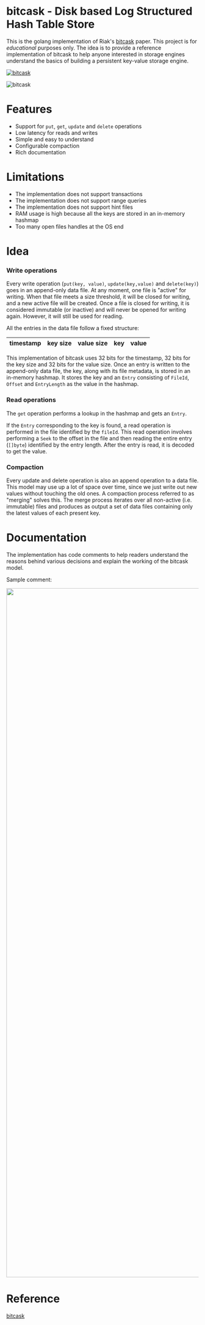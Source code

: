 # bitcask - Disk based Log Structured Hash Table Store
This is the golang implementation of Riak's [bitcask](https://riak.com/assets/bitcask-intro.pdf) paper. This project is for *educational* purposes only. The idea is to
provide a reference implementation of bitcask to help anyone interested in storage engines understand the basics of building a persistent key-value storage engine.

[![bitcask](https://github.com/SarthakMakhija/bitcask/actions/workflows/build.yml/badge.svg)](https://github.com/SarthakMakhija/bitcask/actions/workflows/build.yml)

![bitcask](https://user-images.githubusercontent.com/21108320/235445730-4ed5e92c-b459-4e11-b7fd-6640251b4112.png)

# Features
- Support for `put`, `get`, `update` and `delete` operations
- Low latency for reads and writes
- Simple and easy to understand
- Configurable compaction
- Rich documentation

# Limitations
- The implementation does not support transactions
- The implementation does not support range queries
- The implementation does not support hint files
- RAM usage is high because all the keys are stored in an in-memory hashmap
- Too many open files handles at the OS end

# Idea

### Write operations
Every write operation (`put(key, value)`, `update(key,value)` and `delete(key)`) goes in an append-only data file.
At any moment, one file is "active" for writing. When that file meets a size threshold, it will be closed for writing, and a new active file will be created.
Once a file is closed for writing, it is considered immutable (or inactive) and will never be opened for writing again. However, it will still be used for reading.

All the entries in the data file follow a fixed structure:

| timestamp | key size      | value size | key | value     |
|-----------|------------|------------|-----|---------|

This implementation of bitcask uses 32 bits for the timestamp, 32 bits for the key size and 32 bits for the value size. Once an entry is written to the append-only data file, the key, along with its file metadata, is stored in an in-memory hashmap.
It stores the key and an `Entry` consisting of `FileId`, `Offset` and `EntryLength` as the value in the hashmap.

### Read operations
The `get` operation performs a lookup in the hashmap and gets an `Entry`.

If the `Entry` corresponding to the key is found, a read operation is performed in the file identified by the `fileId`. This read operation involves performing a `Seek` to the offset in the file and then reading the entire entry (`[]byte`) identified by the entry length. After the entry is read, it is decoded to get the value.

### Compaction
Every update and delete operation is also an append operation to a data file. This model may use up a lot of space over time, since we just write out new values without touching the old ones. A compaction process referred to as "merging" solves this. The merge process iterates over all non-active (i.e. immutable) files and produces as output a set of data files containing only the latest values of each present key.

# Documentation
The implementation has code comments to help readers understand the reasons behind various decisions and explain the working of the bitcask model.

Sample comment:

<img width="1800" src="https://user-images.githubusercontent.com/21108320/235490077-f47d3c12-d38f-4363-bea5-28cf5bddbba3.png">

# Reference
[bitcask](https://riak.com/assets/bitcask-intro.pdf)
